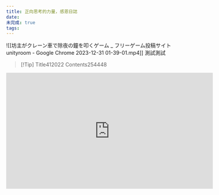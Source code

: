 ```yaml
---
title: 正向思考的力量，感恩日誌
date: 
未完成: true
tags:
---
```

![[坊主がクレーン車で除夜の鐘を叩くゲーム _ フリーゲーム投稿サイト unityroom - Google Chrome 2023-12-31 01-39-01.mp4]]
測試測試


> [!Tip] Title412022
> Contents254448


<iframe width="560" height="315" src="https://www.youtube.com/embed/JJF2roYiOUI?si=d0j7QIVJGgqRVonI" title="YouTube video player" frameborder="0" allow="accelerometer; autoplay; clipboard-write; encrypted-media; gyroscope; picture-in-picture; web-share" referrerpolicy="strict-origin-when-cross-origin" allowfullscreen></iframe>

